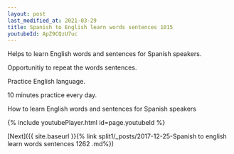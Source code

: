 ```yaml
---
layout: post
last_modified_at: 2021-03-29
title: Spanish to English learn words sentences 1015 
youtubeId: ApZ9CQzU7uc
---
```

 
 
Helps to learn English words and sentences for Spanish speakers.

Opportunitiy to repeat the words sentences. 

Practice English language. 
 
10 minutes practice every day. 
 
How to learn English words and sentences for Spanish speakers 
 
{% include youtubePlayer.html id=page.youtubeId %}
 
 
[Next]({{ site.baseurl }}{% link  split1/_posts/2017-12-25-Spanish to english learn words sentences 1262 .md%})
 
